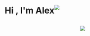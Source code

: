 <div class = "container">
  <h1>Hi , I'm Alex </h1>
  <img class = "img" src="https://media.giphy.com/media/hvRJCLFzcasrR4ia7z/giphy.gif">
</div>


<p align="center">
  <a href="https://github.com/DenverCoder1/readme-typing-svg"><img src="https://readme-typing-svg.herokuapp.com?font=Time+New+Roman&color=cyan&size=25&center=true&vCenter=true&width=600&height=100&lines=++;Self-taught+Front-End+Developer,;Computer+Science+Student,;Active+Learner/Researcher,;Love+to+learn+new+stuffs..<3"></a>
</p>

<style>
        .container {
            display: flex;
            align-items: center; /* Alinea verticalmente en el centro */
        }
        .img {
            width="35"; /* Ajusta el ancho máximo de la imagen según tus necesidades */
        }
</style>
<!--
**Zan-40/Zan-40** is a ✨ _special_ ✨ repository because its `README.md` (this file) appears on your GitHub profile.

Here are some ideas to get you started:

- 🔭 I’m currently working on ...
- 🌱 I’m currently learning ...
- 👯 I’m looking to collaborate on ...
- 🤔 I’m looking for help with ...
- 💬 Ask me about ...
- 📫 How to reach me: ...
- 😄 Pronouns: ...
- ⚡ Fun fact: ...
-->

